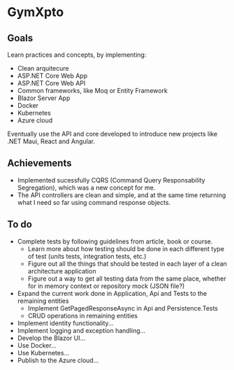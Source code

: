 # GymXpto
## Goals
Learn practices and concepts, by implementing:
- Clean arquitecure
- ASP.NET Core Web App
- ASP.NET Core Web API
- Common frameworks, like Moq or Entity Framework
- Blazor Server App
- Docker
- Kubernetes
- Azure cloud

Eventually use the API and core developed to introduce new projects like .NET Maui, React and Angular.

## Achievements
- Implemented sucessfully CQRS (Command Query Responsability Segregation), which was a new concept for me.
- The API controllers are clean and simple, and at the same time returning what I need so far using command response objects.

## To do
- Complete tests by following guidelines from article, book or course.
  - Learn more about how testing should be done in each different type of test (units tests, integration tests, etc.)
  - Figure out all the things that should be tested in each layer of a clean architecture application
  - Figure out a way to get all testing data from the same place, whether for in memory context or repository mock (JSON file?)
- Expand the current work done in Application, Api and Tests to the remaining entities
  - Implement GetPagedResponseAsync in Api and Persistence.Tests
  - CRUD operations in remaining entities
- Implement identity functionality...
- Implement logging and exception handling...
- Develop the Blazor UI...
- Use Docker...
- Use Kubernetes...
- Publish to the Azure cloud...
